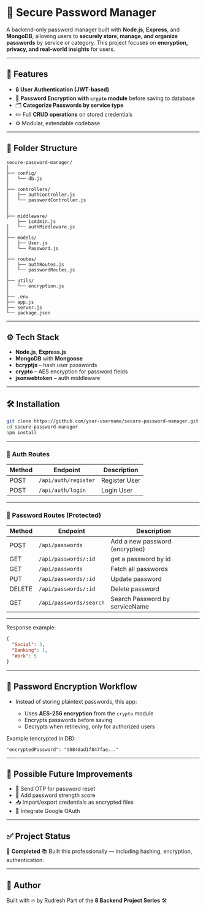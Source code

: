 # 🔐 Secure Password Manager

A backend-only password manager built with **Node.js**, **Express**, and **MongoDB**, allowing users to **securely store, manage, and organize passwords** by service or category. This project focuses on **encryption, privacy, and real-world insights** for users.

---

## 🚀 Features

- 🔒 **User Authentication (JWT-based)**
- 🔐 **Password Encryption with `crypto` module** before saving to database
- 🗂️ **Categorize Passwords by service type**
- ✏️ Full **CRUD operations** on stored credentials
- ⚙️ Modular, extendable codebase

---

## 📁 Folder Structure

```
secure-password-manager/
│
├── config/
│   └── db.js
│
├── controllers/
│   ├── authController.js
│   └── passwordController.js
│
│
├── middleware/
    ├── isAdmin.js
│   └── authMiddleware.js
│
├── models/
│   ├── User.js
│   └── Password.js
│
├── routes/
│   ├── authRoutes.js
│   └── passwordRoutes.js
│
├── utils/
│   └── encryption.js
│
├── .env
├── app.js
├── server.js
└── package.json
```

---

## ⚙️ Tech Stack

- **Node.js**, **Express.js**
- **MongoDB** with **Mongoose**
- **bcryptjs** – hash user passwords
- **crypto** – AES encryption for password fields
- **jsonwebtoken** – auth middleware

---

## 🛠️ Installation

```bash
git clone https://github.com/your-username/secure-password-manager.git
cd secure-password-manager
npm install
```

---

### 🔐 Auth Routes

| Method | Endpoint             | Description   |
| ------ | -------------------- | ------------- |
| POST   | `/api/auth/register` | Register User |
| POST   | `/api/auth/login`    | Login User    |

---

### 🔏 Password Routes (Protected)

| Method | Endpoint                | Description                    |
| ------ | ----------------------- | ------------------------------ |
| POST   | `/api/passwords`        | Add a new password (encrypted) |
| GET    | `/api/passwords/:id`    | get a password by id           |
| GET    | `/api/passwords`        | Fetch all passwords            |
| PUT    | `/api/passwords/:id`    | Update password                |
| DELETE | `/api/passwords/:id`    | Delete password                |
| GET    | `/api/passwords/search` | Search Password by serviceName |

---

Response example:

```json
{
  "Social": 3,
  "Banking": 1,
  "Work": 5
}
```

---

## 🔐 Password Encryption Workflow

- Instead of storing plaintext passwords, this app:

  - Uses **AES-256 encryption** from the `crypto` module
  - Encrypts passwords before saving
  - Decrypts when retrieving, only for authorized users

Example (encrypted in DB):

```
"encryptedPassword": "d0848ad1f847fae..."
```

---

## 🧠 Possible Future Improvements

- 📱 Send OTP for password reset
- 🧠 Add password strength score
- 📥 Import/export credentials as encrypted files
- 🧩 Integrate Google OAuth

---

## ✅ Project Status

🎯 **Completed**
📚 Built this professionally — including hashing, encryption, authentication.

---

## 👑 Author

Built with 🔥 by Rudresh
Part of the **8 Backend Project Series** 🛠️
